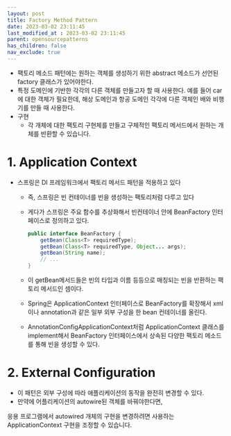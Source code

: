 ```yaml
---
layout: post
title: Factory Method Pattern
date: 2023-03-02 23:11:45
last_modified_at : 2023-03-02 23:11:45
parent: opensourcepatterns
has_children: false
nav_exclude: true
---
```


- 팩토리 메소드 패턴에는 원하는 객체를 생성하기 위한 abstract 메소드가 선언된 factory 클래스가 있어야한다.
- 특정 도메인에 기반한 각각의 다른 객체를 만들고자 할 때 사용한다. 예를 들어 car에 대한 객체가 필요한데, 해상 도메인과 항공 도메인 각각에 다른 객체인 배와 비행기를 만들 때 사용한다.
- 구현
    - 각 개체에 대한 팩토리 구현체를 만들고 구체적인 팩토리 메서드에서 원하는 개체를 반환할 수 있습니다.

# 1. Application Context

- 스프링은 DI 프레임워크에서 팩토리 메서드 패턴을 적용하고 있다
    - 즉, 스프링은 빈 컨테이너를 빈을 생성하는 팩토리처럼 다루고 있다
    - 게다가 스프링은 주요 함수를 추상화해서 빈컨테이너 안에 BeanFactory 인터페이스로 정의하고 있다.
        
        ```java
        public interface BeanFactory {
            getBean(Class<T> requiredType);
            getBean(Class<T> requiredType, Object... args);
            getBean(String name);
            // ...
        }
        ```
        
    - 이 getBean메서드들은 빈의 타입과 이름 등등으로 매칭되는 빈을 반환하는 팩토리 메서드인 셈이다.
    - Spring은 ApplicationContext 인터페이스로 BeanFactory를 확장해서 xml이나 annotation과 같은 일부 외부 구성을 한 bean 컨테이너를 올린다.
    - AnnotationConfigApplicationContext처럼 ApplicationContext 클래스를 implement해서 BeanFactory 인터페이스에서 상속된 다양한 팩토리 메소드를 통해 빈을 생성할 수 있다.
    

# 2. External Configuration

- 이 패턴은 외부 구성에 따라 애플리케이션의 동작을 완전히 변경할 수 있다.
- 만약에 어플리케이션의 autowire된 객체를 바꿔야한다면,

응용 프로그램에서 autowired 개체의 구현을 변경하려면 사용하는 ApplicationContext 구현을 조정할 수 있습니다.